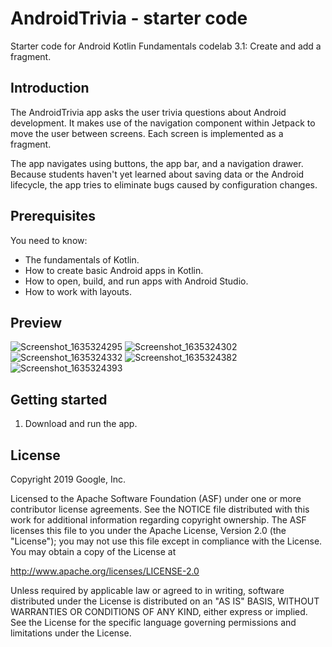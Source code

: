 AndroidTrivia - starter code
============================

Starter code for Android Kotlin Fundamentals codelab 3.1: Create and add a
fragment.

Introduction
------------

The AndroidTrivia app asks the user trivia questions about Android development.
It makes use of the navigation component within Jetpack to move the user between
screens. Each screen is implemented as a fragment.

The app navigates using buttons, the app bar, and a navigation drawer. Because
students haven't yet learned about saving data or the Android lifecycle, the app
tries to eliminate bugs caused by configuration changes.

Prerequisites
-------------

You need to know:
- The fundamentals of Kotlin.
- How to create basic Android apps in Kotlin.
- How to open, build, and run apps with Android Studio.
- How to work with layouts.

Preview
---------------

![Screenshot_1635324295](https://user-images.githubusercontent.com/89562897/139033452-d6136504-a97a-4a07-897f-9e0f4a11e0c3.png)
![Screenshot_1635324302](https://user-images.githubusercontent.com/89562897/139033468-5e0251ff-64b8-4ec1-aa60-10f0bb5f28b0.png)
![Screenshot_1635324332](https://user-images.githubusercontent.com/89562897/139033483-c3e45b5e-0ffa-4e05-a8f9-3164ddc8a51b.png)
![Screenshot_1635324382](https://user-images.githubusercontent.com/89562897/139033490-b366fb72-7a4e-4903-bdac-24d9a87815af.png)
![Screenshot_1635324393](https://user-images.githubusercontent.com/89562897/139033510-a18e32ee-3ab1-453a-8d9a-1193a88aa9af.png)



Getting started
---------------

1. Download and run the app.

License
-------

Copyright 2019 Google, Inc.

Licensed to the Apache Software Foundation (ASF) under one or more contributor
license agreements.  See the NOTICE file distributed with this work for
additional information regarding copyright ownership.  The ASF licenses this
file to you under the Apache License, Version 2.0 (the "License"); you may not
use this file except in compliance with the License.  You may obtain a copy of
the License at

  http://www.apache.org/licenses/LICENSE-2.0

Unless required by applicable law or agreed to in writing, software
distributed under the License is distributed on an "AS IS" BASIS, WITHOUT
WARRANTIES OR CONDITIONS OF ANY KIND, either express or implied.  See the
License for the specific language governing permissions and limitations under
the License.
